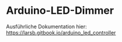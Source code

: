 # Arduino-LED-Dimmer

Ausführliche Dokumentation hier: https://larsb.gitbook.io/arduino_led_controller

